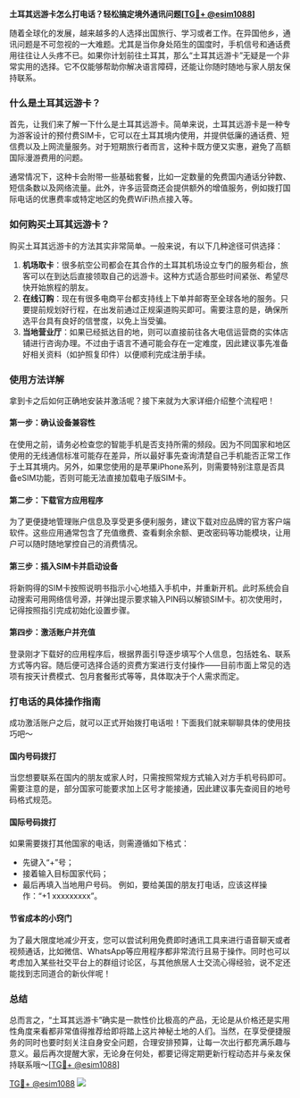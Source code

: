 **土耳其远游卡怎么打电话？轻松搞定境外通讯问题[[TG💪+ @esim1088](https://t.me/s/esim1088)]**

随着全球化的发展，越来越多的人选择出国旅行、学习或者工作。在异国他乡，通讯问题是不可忽视的一大难题。尤其是当你身处陌生的国度时，手机信号和通话费用往往让人头疼不已。如果你计划前往土耳其，那么“土耳其远游卡”无疑是一个非常实用的选择。它不仅能够帮助你解决语言障碍，还能让你随时随地与家人朋友保持联系。

### 什么是土耳其远游卡？

首先，让我们来了解一下什么是土耳其远游卡。简单来说，土耳其远游卡是一种专为游客设计的预付费SIM卡，它可以在土耳其境内使用，并提供低廉的通话费、短信费以及上网流量服务。对于短期旅行者而言，这种卡既方便又实惠，避免了高额国际漫游费用的问题。

通常情况下，这种卡会附带一些基础套餐，比如一定数量的免费国内通话分钟数、短信条数以及网络流量。此外，许多运营商还会提供额外的增值服务，例如拨打国际电话的优惠费率或特定地区的免费WiFi热点接入等。

### 如何购买土耳其远游卡？

购买土耳其远游卡的方法其实非常简单。一般来说，有以下几种途径可供选择：

1. **机场取卡**：很多航空公司都会在其合作的土耳其机场设立专门的服务柜台，旅客可以在到达后直接领取自己的远游卡。这种方式适合那些时间紧张、希望尽快开始旅程的朋友。
2. **在线订购**：现在有很多电商平台都支持线上下单并邮寄至全球各地的服务。只要提前规划好行程，在出发前通过正规渠道购买即可。需要注意的是，确保所选平台具有良好的信誉度，以免上当受骗。
3. **当地营业厅**：如果已经抵达目的地，则可以直接前往各大电信运营商的实体店铺进行咨询办理。不过由于语言不通可能会存在一定难度，因此建议事先准备好相关资料（如护照复印件）以便顺利完成注册手续。

### 使用方法详解

拿到卡之后如何正确地安装并激活呢？接下来就为大家详细介绍整个流程吧！

#### 第一步：确认设备兼容性
在使用之前，请务必检查您的智能手机是否支持所需的频段。因为不同国家和地区使用的无线通信标准可能存在差异，所以最好事先查询清楚自己手机能否正常工作于土耳其境内。另外，如果您使用的是苹果iPhone系列，则需要特别注意是否具备eSIM功能，否则可能无法直接加载电子版SIM卡。

#### 第二步：下载官方应用程序
为了更便捷地管理账户信息及享受更多便利服务，建议下载对应品牌的官方客户端软件。这些应用通常包含了充值缴费、查看剩余余额、更改密码等功能模块，让用户可以随时随地掌控自己的消费情况。

#### 第三步：插入SIM卡并启动设备
将新购得的SIM卡按照说明书指示小心地插入手机中，并重新开机。此时系统会自动搜索可用网络信号源，并弹出提示要求输入PIN码以解锁SIM卡。初次使用时，记得按照指引完成初始化设置步骤。

#### 第四步：激活账户并充值
登录刚才下载好的应用程序后，根据界面引导逐步填写个人信息，包括姓名、联系方式等内容。随后便可选择合适的资费方案进行支付操作——目前市面上常见的选项有按天计费模式、包月套餐形式等等，具体取决于个人需求而定。

### 打电话的具体操作指南

成功激活账户之后，就可以正式开始拨打电话啦！下面我们就来聊聊具体的使用技巧吧～

#### 国内号码拨打
当您想要联系在国内的朋友或家人时，只需按照常规方式输入对方手机号码即可。需要注意的是，部分国家可能要求加上区号才能接通，因此建议事先查阅目的地号码格式规范。

#### 国际号码拨打
如果需要拨打其他国家的电话，则需遵循如下格式：
- 先键入“+”号；
- 接着输入目标国家代码；
- 最后再填入当地用户号码。
例如，要给美国的朋友打电话，应该这样操作：“+1 xxxxxxxxx”。

#### 节省成本的小窍门
为了最大限度地减少开支，您可以尝试利用免费即时通讯工具来进行语音聊天或者视频通话，比如微信、WhatsApp等应用程序都非常流行且易于操作。同时也可以考虑加入某些社交平台上的群组讨论区，与其他旅居人士交流心得经验，说不定还能找到志同道合的新伙伴呢！

### 总结

总而言之，“土耳其远游卡”确实是一款性价比极高的产品，无论是从价格还是实用性角度来看都非常值得推荐给即将踏上这片神秘土地的人们。当然，在享受便捷服务的同时也要时刻关注自身安全问题，合理安排预算，让每一次出行都充满乐趣与意义。最后再次提醒大家，无论身在何处，都要记得定期更新行程动态并与亲友保持联系哦～[[TG💪+ @esim1088](https://t.me/s/esim1088)]

[TG💪+ @esim1088](https://t.me/s/esim1088) ![](https://i.postimg.cc/4NQfJmqS/Snipaste-2025-05-13-00-14-12.png)